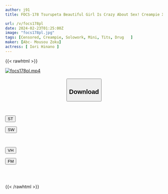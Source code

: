 ```yaml
---
author: j91
title: FOCS-178 Tsurupeta Beautiful Girl Is Crazy About Sex! Creampie X Cum Swallowing Training Hinano Iori Falls For The Aphrodisiac Of A Single Creepy Old Man In The Neighborhood

url: /v/focs178pl
date: 2024-02-23T01:25:00Z
image: "focs178pl.jpg"
tags: [Censored, Creampie, Solowork, Mini, Tits, Drug	]
maker: [Abc- Mousou Zoku]
actress: [ Iori Hinano ]
---
```



{{< rawhtml >}}

<div class="video" data-videoid="RLxlRWYVkWTXMl">
    <a href="javascript:;">
        <img src="/v/focs178pl/focs178pl.jpg" width="WIDTH" height="HEIGHT" alt="focs178pl.mp4" loading="lazy">
    </a>
</div>

<script type="text/javascript" src="https://j91.asia/asset/on-demand-st.js"></script>

<br>
  <link rel="stylesheet" href="https://j91.asia/asset/bs5.css">
  
  <center>
  <button class="btn btn-primary" type="button" data-bs-toggle="collapse" data-bs-target=".multi-collapse" aria-expanded="false" aria-controls="multiCollapseExample1 multiCollapseExample2"><h2>Download</h2></button></center>
</p>
<div class="row">
  <div class="col">
    <div class="collapse multi-collapse" id="multiCollapseExample1">
      <div class="card card-body">
	      	      <br>
<div class="buttons">  
<p><a href="https://streamtape.to/v/RLxlRWYVkWTXMl" target="_blank"><button class="btn-hover color-3"><i class="fa fa-download"></i> ST</button></a></p>
<p><a href="https://cdnwish.com/thqyoyxb0psf" target="_blank"><button class="btn-hover color-2"><i class="fa fa-download"></i> SW</button></a></p></div>
    </div>
  </div>
</div>
  <div class="col">
    <div class="collapse multi-collapse" id="multiCollapseExample2">
      <div class="card card-body">
	      <br>
<div class="buttons">
<p><a href="javascript:;"><button class="btn-hover color-9"><i class="fa fa-download"></i> VH</button></a></p>
<p><a href="javascript:;"><button class="btn-hover color-8"><i class="fa fa-download"></i> FM</button></a></p></div>
<br><br>
      </div>
    </div>
  </div>
</div>

{{< /rawhtml >}}